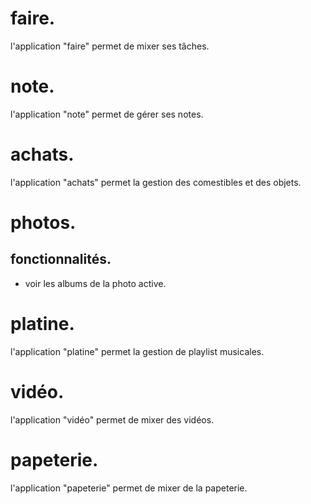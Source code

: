 # faire.

l'application "faire" permet de mixer ses tâches.

# note.

l'application "note" permet de gérer ses notes.

# achats.

l'application "achats" permet la gestion des comestibles et des objets.

# photos.

## fonctionnalités.

- voir les albums de la photo active.

# platine.

l'application "platine" permet la gestion de playlist musicales.

# vidéo.

l'application "vidéo" permet de mixer des vidéos.

# papeterie.

l'application "papeterie" permet de mixer de la papeterie.
